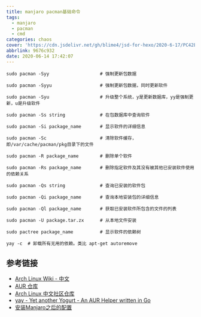 ```yaml
---
title: manjaro pacman基础命令
tags:
  - manjaro
  - pacman
  - cmd
categories: chaos
cover: 'https://cdn.jsdelivr.net/gh/blime4/jsd-for-hexo/2020-6-17/PC42EVnyBHOdzAr.jpg'
abbrlink: 9676c932
date: 2020-06-14 17:42:07
---
```



```
sudo pacman -Syy                   # 强制更新包数据

sudo pacman -Syyu                  # 强制更新包数据，同时更新软件

sudo pacman -Syu                   # 升级整个系统，y是更新数据库，yy是强制更新，u是升级软件

sudo pacman -Ss string             # 在包数据库中查询软件

sudo pacman -Si package_name       # 显示软件的详细信息

sudo pacman -Sc                    # 清除软件缓存，即/var/cache/pacman/pkg目录下的文件

sudo pacman -R package_name        # 删除单个软件

sudo pacman -Rs package_name       # 删除指定软件及其没有被其他已安装软件使用的依赖关系

sudo pacman -Qs string             # 查询已安装的软件包

sudo pacman -Qi package_name       # 查询本地安装包的详细信息

sudo pacman -Ql package_name       # 获取已安装软件所包含的文件的列表

sudo pacman -U package.tar.zx      # 从本地文件安装

sudo pactree package_name          # 显示软件的依赖树
```







```
yay -c  # 卸载所有无用的依赖。类比 apt-get autoremove
```







## 参考链接

- [Arch Linux Wiki - 中文](https://wiki.archlinux.org/index.php/Main_page_(简体中文))
- [AUR 仓库](https://aur.archlinux.org/packages)
- [Arch Linux 中文社区仓库](https://www.archlinuxcn.org/archlinux-cn-repo-and-mirror/)
- [yay - Yet another Yogurt - An AUR Helper written in Go](https://github.com/Jguer/yay)
- [安装Manjaro之后的配置](https://panqiincs.me/2019/06/05/after-installing-manjaro/)
